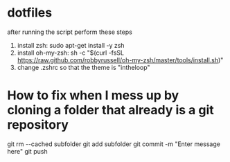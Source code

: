 # dotfiles
after running the script perform these steps
1. install zsh: sudo apt-get install -y zsh
2. install oh-my-zsh: sh -c "$(curl -fsSL https://raw.github.com/robbyrussell/oh-my-zsh/master/tools/install.sh)"
3. change .zshrc so that the theme is "intheloop"


# How to fix when I mess up by cloning a folder that already is a git repository
git rm --cached subfolder
git add subfolder
git commit -m "Enter message here"
git push

